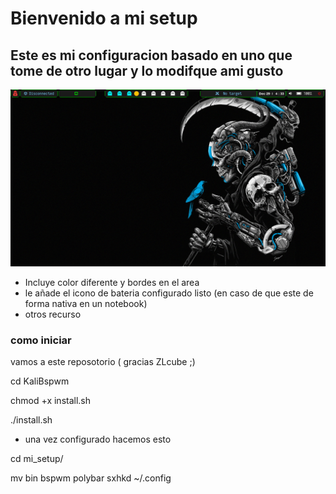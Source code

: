 # Bienvenido a mi setup


## Este es mi configuracion basado en uno que tome de otro lugar y lo modifque ami gusto 
![Texto alternativo](pictures/2023-12-29_04-33.png)
* Incluye color diferente y bordes en el area
* le añade el icono de bateria  configurado listo (en caso de que este de forma nativa en un notebook)
* otros recurso 


### como iniciar

vamos a este reposotorio  ( gracias ZLcube ;)

cd KaliBspwm

chmod +x install.sh

./install.sh
- una vez configurado hacemos esto

 cd mi_setup/
 
 mv bin bspwm polybar sxhkd ~/.config 

